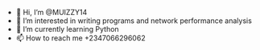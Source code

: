 - 👋 Hi, I’m @MUIZZY14
- 👀 I’m interested in writing programs and network performance analysis
- 🌱 I’m currently learning Python
- 📫 How to reach me +2347066296062

<!---
MUIZZY14/MUIZZY14 is a ✨ special ✨ repository because its `README.md` (this file) appears on your GitHub profile.
You can click the Preview link to take a look at your changes.
--->
